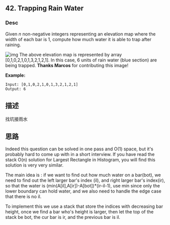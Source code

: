 ## 42. Trapping Rain Water

### Desc

Given *n* non-negative integers representing an elevation map where the width of each bar is 1, compute how much water it is able to trap after raining.

![img](https://assets.leetcode.com/uploads/2018/10/22/rainwatertrap.png)
The above elevation map is represented by array [0,1,0,2,1,0,1,3,2,1,2,1]. In this case, 6 units of rain water (blue section) are being trapped. **Thanks Marcos** for contributing this image!

**Example:**

```
Input: [0,1,0,2,1,0,1,3,2,1,2,1]
Output: 6
```



## 描述

找坑接雨水


## 思路

Indeed this question can be solved in one pass and O(1) space, but it's probably hard to come up with in a short interview. If you have read the stack O(n) solution for Largest Rectangle in Histogram, you will find this solution is very very similar.

The main idea is : if we want to find out how much water on a bar(bot), we need to find out the left larger bar's index (il), and right larger bar's index(ir), so that the water is (min(A[il],A[ir])-A[bot])*(ir-il-1), use min since only the lower boundary can hold water, and we also need to handle the edge case that there is no il.

To implement this we use a stack that store the indices with decreasing bar height, once we find a bar who's height is larger, then let the top of the stack be bot, the cur bar is ir, and the previous bar is il.




